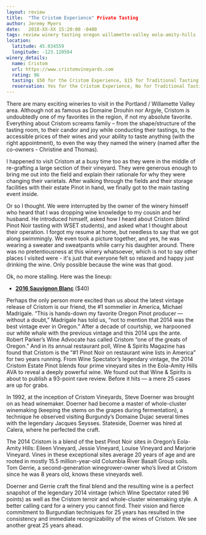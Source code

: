 ```yaml
---
layout: review
title:  "The Cristom Experience" Private Tasting
author: Jeremy Myers
date:   2018-XX-XX 15:20:00 -0400
tags: review winery tasting oregon willamette-valley eola-amity-hills
location:
  latitude: 45.034559
  longitude: -123.120504
winery_details:
  name: Cristom
  url: https://www.cristomvineyards.com
  rating: 96
  tasting: $50 for the Cristom Experience, $15 for Traditional Tasting
  reservation: Yes for the Cristom Experience, No for Traditional Tastings
---
```


There are many exciting wineries to visit in the Portland / Willamette Valley area.  Although not as famous as Domaine Drouhin nor Argyle, Cristom is undoubtedly one of my favorites in the region, if not my absolute favorite.  Everything about Cristom screams family – from the shape/structure of the tasting room, to their candor and joy while conducting their tastings, to the accessible prices of their wines and your ability to taste anything (with the right appointment), to even the way they named the winery (named after the co-owners - Christine and Thomas).  

I happened to visit Cristom at a busy time too as they were in the middle of re-grafting a large section of their vineyard.  They were generous enough to bring me out into the field and explain their rationale for why they were changing their varietals.  After walking through the fields and their storage facilities with their estate Pinot in hand, we finally got to the main tasting event inside.

Or so I thought.  We were interrupted by the owner of the winery himself who heard that I was dropping wine knowledge to my cousin and her husband.  He introduced himself, asked how I heard about Cristom (blind Pinot Noir tasting with WSET students), and asked what I thought about their operation.  I forgot my resume at home, but needless to say that we got along swimmingly.  We even took a picture together, and yes, he was wearing a sweater and sweatpants while carry his daughter around.  There was no pretentiousness at this winery whatsoever, which is not to say other places I visited were - it's just that everyone felt so relaxed and happy just drinking the wine.  Only possible because the wine was that good.

Ok, no more stalling.  Here was the lineup:


* [**2016 Sauvignon Blanc**](http://www.jerichocanyonvineyard.com/sauvignon-blanc) ($40)


Perhaps the only person more excited than us about the latest vintage release of Cristom is our friend, the #1 sommelier in America, Michael Madrigale. “This is hands-down my favorite Oregon Pinot producer — without a doubt,” Madrigale has told us, “not to mention that 2014 was the best vintage ever in Oregon.” After a decade of courtship, we harpooned our white whale with the previous vintage and this 2014 ups the ante. Robert Parker’s Wine Advocate has called Cristom “one of the greats of Oregon.” And in its annual restaurant poll, Wine & Spirits Magazine has found that Cristom is the “#1 Pinot Noir on restaurant wine lists in America” for two years running. From Wine Spectator’s legendary vintage, the 2014 Cristom Estate Pinot blends four prime vineyard sites in the Eola-Amity Hills AVA to reveal a deeply powerful wine. We found out that Wine & Spirits is about to publish a 93-point rave review. Before it hits — a mere 25 cases are up for grabs.

In 1992, at the inception of Cristom Vineyards, Steve Doerner was brought on as head winemaker. Doerner had become a master of whole-cluster winemaking (keeping the stems on the grapes during fermentation), a technique he observed visiting Burgundy’s Domaine Dujac several times with the legendary Jacques Seysses. Stateside, Doerner was hired at Calera, where he perfected the craft.

The 2014 Cristom is a blend of the best Pinot Noir sites in Oregon’s Eola-Amity Hills: Eileen Vineyard, Jessie Vineyard, Louise Vineyard and Marjorie Vineyard. Vines in these exceptional sites average 20 years of age and are rooted in mostly 15.5 million-year-old Columbia River Basalt Group soils. Tom Gerrie, a second-generation winegrower-owner who’s lived at Cristom since he was 8 years old, knows these vineyards well.

Doerner and Gerrie craft the final blend and the resulting wine is a perfect snapshot of the legendary 2014 vintage (which Wine Spectator rated 96 points) as well as the Cristom terroir and whole-cluster winemaking style. A better calling card for a winery you cannot find. Their vision and fierce commitment to Burgundian techniques for 25 years has resulted in the consistency and immediate recognizability of the wines of Cristom. We see another great 25 years ahead.
